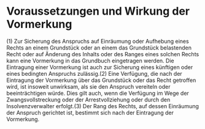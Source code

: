 # Voraussetzungen und Wirkung der Vormerkung

(1) Zur Sicherung des Anspruchs auf Einräumung oder Aufhebung eines Rechts an einem Grundstück oder an einem das Grundstück belastenden Recht oder auf Änderung des Inhalts oder des Ranges eines solchen Rechts kann eine Vormerkung in das Grundbuch eingetragen werden. Die Eintragung einer Vormerkung ist auch zur Sicherung eines künftigen oder eines bedingten Anspruchs zulässig.(2) Eine Verfügung, die nach der Eintragung der Vormerkung über das Grundstück oder das Recht getroffen wird, ist insoweit unwirksam, als sie den Anspruch vereiteln oder beeinträchtigen würde. Dies gilt auch, wenn die Verfügung im Wege der Zwangsvollstreckung oder der Arrestvollziehung oder durch den Insolvenzverwalter erfolgt.(3) Der Rang des Rechts, auf dessen Einräumung der Anspruch gerichtet ist, bestimmt sich nach der Eintragung der Vormerkung. 

